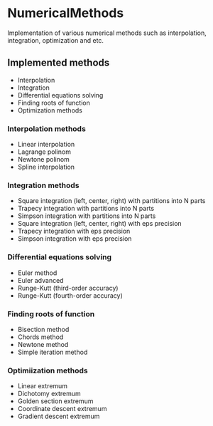 # NumericalMethods
Implementation of various numerical methods such as interpolation, integration, optimization and etc.

## Implemented methods
* Interpolation
* Integration
* Differential equations solving
* Finding roots of function
* Optimization methods

### Interpolation methods
* Linear interpolation
* Lagrange polinom
* Newtone polinom
* Spline interpolation

### Integration methods
* Square integration (left, center, right) with partitions into N parts
* Trapecy integration with partitions into N parts
* Simpson integration with partitions into N parts
* Square integration (left, center, right) with eps precision
* Trapecy integration with eps precision
* Simpson integration with eps precision

### Differential equations solving
* Euler method
* Euler advanced
* Runge-Kutt (third-order accuracy)
* Runge-Kutt (fourth-order accuracy)

### Finding roots of function
* Bisection method
* Chords method
* Newtone method
* Simple iteration method

### Optimiization methods
* Linear extremum
* Dichotomy extremum
* Golden section extremum
* Coordinate descent extremum
* Gradient descent extremum
